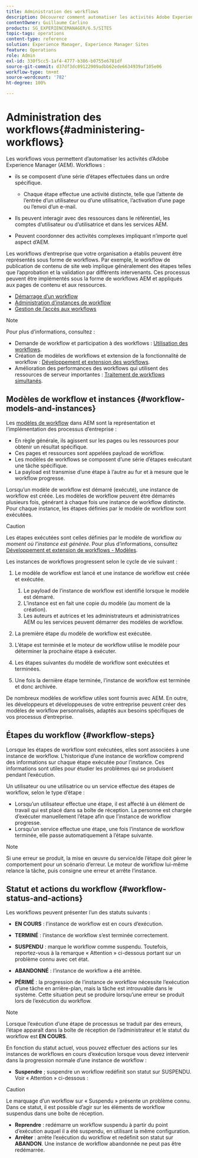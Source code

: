 ```yaml
---
title: Administration des workflows
description: Découvrez comment automatiser les activités Adobe Experience Manager à l’aide de workflows.
contentOwner: Guillaume Carlino
products: SG_EXPERIENCEMANAGER/6.5/SITES
topic-tags: operations
content-type: reference
solution: Experience Manager, Experience Manager Sites
feature: Operations
role: Admin
exl-id: 330f5cc5-1af4-4777-b386-b0755e6781df
source-git-commit: d37df3dc09122909adbb62ede6634939af105e06
workflow-type: tm+mt
source-wordcount: '782'
ht-degree: 100%

---
```


# Administration des workflows{#administering-workflows}

Les workflows vous permettent d’automatiser les activités d’Adobe Experience Manager (AEM). Workflows :

* ils se composent d’une série d’étapes effectuées dans un ordre spécifique.

   * Chaque étape effectue une activité distincte, telle que l’attente de l’entrée d’un utilisateur ou d’une utilisatrice, l’activation d’une page ou l’envoi d’un e-mail.

* Ils peuvent interagir avec des ressources dans le référentiel, les comptes d’utilisateur ou d’utilisatrice et dans les services AEM.
* Peuvent coordonner des activités complexes impliquant n’importe quel aspect d’AEM.

Les workflows d’entreprise que votre organisation a établis peuvent être représentés sous forme de workflows. Par exemple, le workflow de publication de contenu de site web implique généralement des étapes telles que l’approbation et la validation par différents intervenants. Ces processus peuvent être implémentés sous la forme de workflows AEM et appliqués aux pages de contenu et aux ressources.

* [Démarrage d’un workflow](/help/sites-administering/workflows-starting.md)
* [Administration d’instances de workflow](/help/sites-administering/workflows-administering.md)
* [Gestion de l’accès aux workflows](/help/sites-administering/workflows-managing.md)

>[!NOTE]
>
>Pour plus d’informations, consultez :
>
>* Demande de workflow et participation à des workflows : [Utilisation des workflows](/help/sites-authoring/workflows.md).
>* Création de modèles de workflows et extension de la fonctionnalité de workflow : [Développement et extension des workflows](/help/sites-developing/workflows.md).
>* Amélioration des performances des workflows qui utilisent des ressources de serveur importantes : [Traitement de workflows simultanés](/help/sites-deploying/configuring-performance.md#concurrent-workflow-processing).
>

## Modèles de workflow et instances {#workflow-models-and-instances}

Les [modèles de workflow](/help/sites-developing/workflows.md#model) dans AEM sont la représentation et l’implémentation des processus d’entreprise :

* En règle générale, ils agissent sur les pages ou les ressources pour obtenir un résultat spécifique.
* Ces pages et ressources sont appelées payload de workflow.
* Les modèles de workflows se composent d’une série d’étapes exécutant une tâche spécifique.
* La payload est transmise d’une étape à l’autre au fur et à mesure que le workflow progresse.

Lorsqu’un modèle de workflow est démarré (exécuté), une instance de workflow est créée. Les modèles de workflow peuvent être démarrés plusieurs fois, générant à chaque fois une instance de workflow distincte. Pour chaque instance, les étapes définies par le modèle de workflow sont exécutées.

>[!CAUTION]
>
>Les étapes exécutées sont celles définies par le modèle de workflow *au moment où l’instance est générée*. Pour plus d’informations, consultez [Développement et extension de workflows - Modèles](/help/sites-developing/workflows.md#model).

Les instances de workflows progressent selon le cycle de vie suivant :

1. Le modèle de workflow est lancé et une instance de workflow est créée et exécutée.

   1. Le payload de l’instance de workflow est identifié lorsque le modèle est démarré.
   1. L’instance est en fait une copie du modèle (au moment de la création).
   1. Les auteurs et autrices et les administrateurs et administratrices AEM ou les services peuvent démarrer des modèles de workflow.

1. La première étape du modèle de workflow est exécutée.
1. L’étape est terminée et le moteur de workflow utilise le modèle pour déterminer la prochaine étape à exécuter.
1. Les étapes suivantes du modèle de workflow sont exécutées et terminées.
1. Une fois la dernière étape terminée, l’instance de workflow est terminée et donc archivée.

De nombreux modèles de workflow utiles sont fournis avec AEM. En outre, les développeurs et développeuses de votre entreprise peuvent créer des modèles de workflow personnalisés, adaptés aux besoins spécifiques de vos processus d’entreprise.

## Étapes du workflow {#workflow-steps}

Lorsque les étapes de workflow sont exécutées, elles sont associées à une instance de workflow. L’historique d’une instance de workflow comprend des informations sur chaque étape exécutée pour l’instance. Ces informations sont utiles pour étudier les problèmes qui se produisent pendant l’exécution.

Un utilisateur ou une utilisatrice ou un service effectue des étapes de workflow, selon le type d’étape :

* Lorsqu’un utilisateur effectue une étape, il est affecté à un élément de travail qui est placé dans sa boîte de réception. La personne est chargée d’exécuter manuellement l’étape afin que l’instance de workflow progresse.
* Lorsqu’un service effectue une étape, une fois l’instance de workflow terminée, elle passe automatiquement à l’étape suivante.

>[!NOTE]
>
>Si une erreur se produit, la mise en œuvre du service/de l’étape doit gérer le comportement pour un scénario d’erreur. Le moteur de workflow lui-même relance la tâche, puis consigne une erreur et arrête l’instance.

## Statut et actions du workflow {#workflow-status-and-actions}

Les workflows peuvent présenter l’un des statuts suivants :

* **EN COURS** : l’instance de workflow est en cours d’exécution.
* **TERMINÉ** : l’instance de workflow s’est terminée correctement.

* **SUSPENDU** : marque le workflow comme suspendu. Toutefois, reportez-vous à la remarque « Attention » ci-dessous portant sur un problème connu avec cet état.
* **ABANDONNÉ** : l’instance de workflow a été arrêtée.
* **PÉRIMÉ** : la progression de l’instance de workflow nécessite l’exécution d’une tâche en arrière-plan, mais la tâche est introuvable dans le système. Cette situation peut se produire lorsqu’une erreur se produit lors de l’exécution du workflow.

>[!NOTE]
>
>Lorsque l’exécution d’une étape de processus se traduit par des erreurs, l’étape apparaît dans la boîte de réception de l’administrateur et le statut du workflow est **EN COURS**.

En fonction du statut actuel, vous pouvez effectuer des actions sur les instances de workflows en cours d’exécution lorsque vous devez intervenir dans la progression normale d’une instance de workflow :

* **Suspendre** ; suspendre un workflow redéfinit son statut sur SUSPENDU. Voir « Attention » ci-dessous :

>[!CAUTION]
>
>Le marquage d’un workflow sur « Suspendu » présente un problème connu. Dans ce statut, il est possible d’agir sur les éléments de workflow suspendus dans une boîte de réception.

* **Reprendre** : redémarre un workflow suspendu à partir du point d’exécution auquel il a été suspendu, en utilisant la même configuration.
* **Arrêter** : arrête l’exécution du workflow et redéfinit son statut sur **ABANDON**. Une instance de workflow abandonnée ne peut pas être redémarrée.
